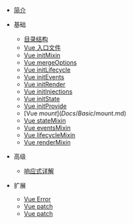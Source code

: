 - [简介](/)

- 基础

  - [目录结构](Docs/Basic/codeDirectoryStructure.md)
  - [Vue 入口文件](Docs/Basic/enterVueFromTheEntryFile.md)
  - [Vue initMixin](Docs/Basic/initMixin.md)
  - [Vue mergeOptions](Docs/Basic/mergeOptions.md)
  - [Vue initLifecycle](Docs/Basic/initLifecycle.md)
  - [Vue initEvents](Docs/Basic/initEvents.md)
  - [Vue initRender](Docs/Basic/initRender.md)
  - [Vue initInjections](Docs/Basic/initInjections.md)
  - [Vue initState](Docs/Basic/initState.md)
  - [Vue initProvide](Docs/Basic/initProvide.md)
  - [Vue $mount](Docs/Basic/$mount.md)
  - [Vue stateMixin](Docs/Basic/stateMixin.md)
  - [Vue eventsMixin](Docs/Basic/eventsMixin.md)
  - [Vue lifecycleMixin](Docs/Basic/lifecycleMixin.md)
  - [Vue renderMixin](Docs/Basic/renderMixin.md)

- 高级
  - [响应式详解](Docs/senior/observe.md)
- 扩展

  - [Vue Error](Docs/expand/errorHandler.md)
  - [Vue patch](Docs/expand/patch.md)
  - [Vue patch](Docs/expand/directives.md)
